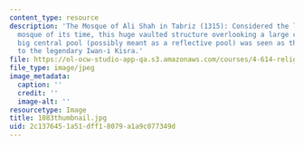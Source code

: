 ```yaml
---
content_type: resource
description: 'The Mosque of Ali Shah in Tabriz (1315): Considered the largest iwan
  mosque of its time, this huge vaulted structure overlooking a large court with a
  big central pool (possibly meant as a reflective pool) was seen as the Islamic challenge
  to the legendary Iwan-i Kisra.'
file: https://ol-ocw-studio-app-qa.s3.amazonaws.com/courses/4-614-religious-architecture-and-islamic-cultures-fall-2002/2c1376451a51dff18079a1a9c077349d_1083thumbnail.jpg
file_type: image/jpeg
image_metadata:
  caption: ''
  credit: ''
  image-alt: ''
resourcetype: Image
title: 1083thumbnail.jpg
uid: 2c137645-1a51-dff1-8079-a1a9c077349d
---
```

